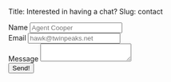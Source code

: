 Title: Interested in having a chat?
Slug: contact

<form name="contact" class="w-full max-w-md" method="POST" netlify>
  <div class="flex flex-wrap -mx-3 mb-6">
    <div class="w-full px-3">
      <label class="block uppercase tracking-wide text-grey-darker text-xs font-bold mb-2" for="grid-name">
        Name
      </label>
      <input class="appearance-none block w-full bg-grey-lighter text-grey-darker border border-grey-lighter rounded py-3 px-4 leading-tight focus:outline-none focus:bg-white focus:border-grey" id="grid-name" name="name" type="text" placeholder="Agent Cooper">
    </div>
  </div>
  <div class="flex flex-wrap -mx-3 mb-6">
    <div class="w-full px-3">
      <label class="block uppercase tracking-wide text-grey-darker text-xs font-bold mb-2" for="grid-email">
        Email
      </label>
      <input class="appearance-none block w-full bg-grey-lighter text-grey-darker border border-grey-lighter rounded py-3 px-4 leading-tight focus:outline-none focus:bg-white focus:border-grey" id="grid-email" name="email" type="text" placeholder="hawk@twinpeaks.net">
    </div>
  </div>
  <div class="flex flex-wrap -mx-3 mb-6">
    <div class="w-full px-3">
      <label class="block uppercase tracking-wide text-grey-darker text-xs font-bold mb-2" for="grid-message">
        Message
      </label>
      <textarea class="appearance-none block w-full bg-grey-lighter text-grey-darker border border-grey-lighter rounded py-3 px-4 leading-tight focus:outline-none focus:bg-white focus:border-grey" name="message" id="grid-message"></textarea>
    </div>
  </div>
  <div class="flex flex-wrap -mx-3 mb-6">
    <div class="w-full px-3">
      <button class="appearance-none block w-full bg-grey-lighter text-grey-darker border border-grey-lighter rounded py-3 px-4 leading-tight focus:outline-none focus:bg-white focus:border-grey" type="submit">Send!</button>
    </div>
  </div>
</form>